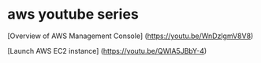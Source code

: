 # aws youtube series

[Overview of AWS Management Console] (https://youtu.be/WnDzlgmV8V8)

[Launch AWS EC2 instance] (https://youtu.be/QWlA5JBbY-4)

